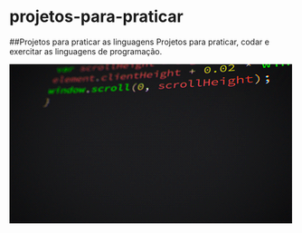 # projetos-para-praticar
##Projetos para praticar as linguagens
Projetos para praticar, codar e exercitar as linguagens de programação.

![codando](https://github.com/marcoscapiberibe/projetos-para-praticar/blob/main/codar.gif)
